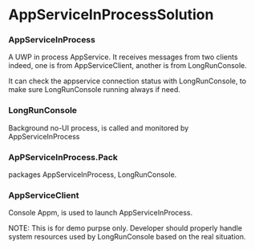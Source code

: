 # AppServiceInProcessSolution

### AppServiceInProcess
A UWP in process AppService. It receives messages from two clients indeed, one is from AppServiceClient, another is from LongRunConsole. 

It can check the appservice connection status
with LongRunConsole, to make sure LongRunConsole running always if need.
### LongRunConsole 
Background no-UI process, is called and monitored by AppServiceInProcess
### ApPServiceInProcess.Pack 
packages AppServiceInProcess, LongRunConsole.
### AppServiceClient 
Console Appm, is used to launch AppServiceInProcess.

NOTE: This is for demo purpse only. Developer should properly handle system resources used by LongRunConsole based on the real situation.

